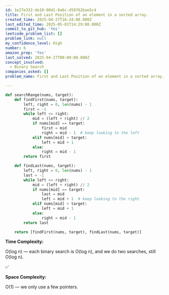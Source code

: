 ```yaml
---
id: 1e27e332-de10-80d1-8a6c-d59762bae5c4
title: First and Last Position of an element in a sorted array.
created_time: 2025-04-27T16:24:00.000Z
last_edited_time: 2025-05-01T14:29:00.000Z
commit_to_git_hub: 'Yes'
leetcode_problem_list: []
problem_link: null
my_confidence_level: High
number: 6
amazon_prep: 'Yes'
last_solved: 2025-04-27T00:00:00.000Z
concept_involved:
  - Binary Search
companies_asked: []
problem_name: First and Last Position of an element in a sorted array.

---
```


```python
def searchRange(nums, target):
    def findFirst(nums, target):
        left, right = 0, len(nums) - 1
        first = -1
        while left <= right:
            mid = (left + right) // 2
            if nums[mid] == target:
                first = mid
                right = mid - 1  # keep looking to the left
            elif nums[mid] < target:
                left = mid + 1
            else:
                right = mid - 1
        return first

    def findLast(nums, target):
        left, right = 0, len(nums) - 1
        last = -1
        while left <= right:
            mid = (left + right) // 2
            if nums[mid] == target:
                last = mid
                left = mid + 1  # keep looking to the right
            elif nums[mid] < target:
                left = mid + 1
            else:
                right = mid - 1
        return last

    return [findFirst(nums, target), findLast(nums, target)]

```

**Time Complexity:**

O(log n) — each binary search is O(log n), and we do two searches, still O(log n).

✅

**Space Complexity:**

O(1) — we only use a few pointers.
